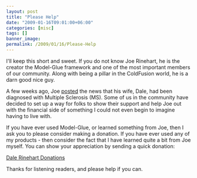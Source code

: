 ```yaml
---
layout: post
title: "Please Help"
date: "2009-01-16T09:01:00+06:00"
categories: [misc]
tags: []
banner_image: 
permalink: /2009/01/16/Please-Help
---
```


I'll keep this short and sweet. If you do not know Joe Rinehart, he is the creator the Model-Glue framework and one of the most important members of our community. Along with being a pillar in the ColdFusion world, he is a darn good nice guy. 

A few weeks ago, Joe <a href="http://firemoss.com/post.cfm/my-wife-dale-rinehart-has-ms-and-a-great-attitude">posted</a> the news that his wife, Dale, had been diagnosed with Multiple Sclerosis (MS). Some of us in the community have decided to set up a way for folks to show their support and help Joe out with the financial side of something I could not even begin to imagine having to live with. 

If you have ever used Model-Glue, or learned something from Joe, then I ask you to please consider making a donation. If you have ever used any of my products - then consider the fact that I have learned quite a bit from Joe myself. You can show your appreciation by sending a quick donation:

<a href="http://helpsupportjoeanddale.com/">Dale Rinehart Donations</a>

Thanks for listening readers, and please help if you can.
